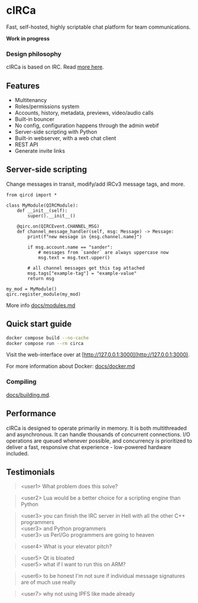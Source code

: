 # cIRCa

Fast, self-hosted, highly scriptable chat platform for team communications.

**Work in progress**

### Design philosophy

cIRCa is based on IRC. Read [more here](docs/design.md).

## Features

* Multitenancy
* Roles/permissions system
* Accounts, history, metadata, previews, video/audio calls
* Built-in bouncer
* No config, configuration happens through the admin webif
* Server-side scripting with Python
* Built-in webserver, with a web chat client
* REST API
* Generate invite links

## Server-side scripting

Change messages in transit, modify/add IRCv3 message tags, and more.

```python3
from qircd import *

class MyModule(QIRCModule):
    def __init__(self):
        super().__init__()

    @qirc.on(QIRCEvent.CHANNEL_MSG)
    def channel_message_handler(self, msg: Message) -> Message:
        print(f"new message in {msg.channel.name}")

        if msg.account.name == "sander":
            # messages from `sander` are always uppercase now
            msg.text = msg.text.upper()

        # all channel messages get this tag attached
        msg.tags["example-tag"] = "example-value"
        return msg

my_mod = MyModule()
qirc.register_module(my_mod)
```

More info [docs/modules.md](docs/modules.md)

## Quick start guide

```bash
docker compose build --no-cache
docker compose run --rm circa
```

Visit the web-interface over at [http://127.0.0.1:3000](http://127.0.0.1:3000).

For more information about Docker: [docs/docker.md](docs/docker.md)

### Compiling

[docs/building.md](docs/building.md).

## Performance

cIRCa is designed to operate primarily in memory. It is both multithreaded and
asynchronous. It can handle thousands of concurrent connections. I/O operations are
queued whenever possible, and concurrency is prioritized to deliver a fast, responsive chat
experience - low-powered hardware included.

## Testimonials

> &lt;user1&gt; What problem does this solve? 

> &lt;user2&gt; Lua would be a better choice for a scripting engine than Python

> &lt;user3&gt; you can finish the IRC server in Hell with all the other C++ programmers  
> &lt;user3&gt; and Python programmers  
> &lt;user3&gt; us Perl/Go programmers are going to heaven

> &lt;user4&gt; What is your elevator pitch?
 
> &lt;user5&gt; Qt is bloated  
> &lt;user5&gt; what if I want to run this on ARM?

> &lt;user6&gt; to be honest I'm not sure if individual message signatures are of much use really

> &lt;user7&gt; why not using IPFS like made already